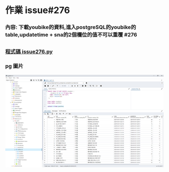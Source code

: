 # 作業 issue#276

### 內容: 下載youbike的資料,進入postgreSQL的youbike的table,updatetime + sna的2個欄位的值不可以重覆 #276 
##

### [程式碼 issue276.py](https://github.com/joanna0511/joanna_window/blob/main/Homework/issue276/data.py)

### pg 圖片
![pg 圖片](https://github.com/joanna0511/joanna_window/blob/main/Homework/issue276/issue276.PNG)


